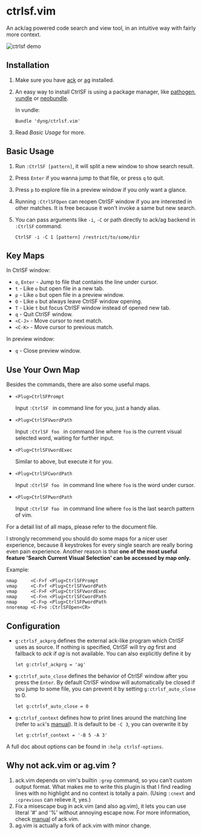 # ctrlsf.vim

An ack/ag powered code search and view tool, in an intuitive way with fairly more context.

![ctrlsf demo](http://i.imgur.com/mlWj3mz.gif)

## Installation

1. Make sure you have [ack][1] or [ag][2] installed.

2. An easy way to install CtrlSF is using a package manager, like [pathogen][3], [vundle][4] or [neobundle][5].

    In vundle:

    ```vim
    Bundle 'dyng/ctrlsf.vim'
    ```

3. Read *Basic Usage* for more.

## Basic Usage

1. Run `:CtrlSF [pattern]`, it will split a new window to show search result.

2. Press `Enter` if you wanna jump to that file, or press `q` to quit.

3. Press `p` to explore file in a preview window if you only want a glance.

4. Running `:CtrlSFOpen` can reopen CtrlSF window if you are interested in other matches. It is free because it won't invoke a same but new search.

5. You can pass arguments like `-i`, `-C` or path directly to ack/ag backend in `:CtrlSF` command.

    ```vim
    CtrlSF -i -C 1 [pattern] /restrict/to/some/dir
    ```

## Key Maps

In CtrlSF window:

- `o`, `Enter` - Jump to file that contains the line under cursor.
- `t` - Like `o` but open file in a new tab.
- `p` - Like `o` but open file in a preview window.
- `O` - Like `o` but always leave CtrlSF window opening.
- `T` - Lkie `t` but focus CtrlSF window instead of opened new tab.
- `q` - Quit CtrlSF window.
- `<C-J>` - Move cursor to next match.
- `<C-K>` - Move cursor to previous match.

In preview window:

- `q` - Close preview window.

## Use Your Own Map

Besides the commands, there are also some useful maps.

- `<Plug>CtrlSFPrompt`

    Input `:CtrlSF ` in command line for you, just a handy alias.

- `<Plug>CtrlSFVwordPath`

    Input `:CtrlSF foo ` in command line where `foo` is the current visual selected word, waiting for further input.

- `<Plug>CtrlSFVwordExec`

    Similar to above, but execute it for you.

- `<Plug>CtrlSFCwordPath`

    Input `:CtrlSF foo ` in command line where `foo` is the word under cursor.

- `<Plug>CtrlSFPwordPath`

    Input `:CtrlSF foo ` in command line where `foo` is the last search pattern of vim.

For a detail list of all maps, please refer to the document file.

I strongly recommend you should do some maps for a nicer user experience, because 8 keystrokes for every single search are really boring even pain experience. Another reason is that **one of the most useful feature 'Search Current Visual Selection' can be accessed by map only.**

Example:

```
nmap     <C-F>f <Plug>CtrlSFPrompt
vmap     <C-F>f <Plug>CtrlSFVwordPath
vmap     <C-F>F <Plug>CtrlSFVwordExec
nmap     <C-F>n <Plug>CtrlSFCwordPath
nmap     <C-F>p <Plug>CtrlSFPwordPath
nnoremap <C-F>o :CtrlSFOpen<CR>
```

## Configuration

- `g:ctrlsf_ackprg` defines the external ack-like program which CtrlSF uses as source. If nothing is specified, CtrlSF will try *ag* first and fallback to *ack* if *ag* is not available. You can also explicitly define it by

    ```vim
    let g:ctrlsf_ackprg = 'ag'
    ```

- `g:ctrlsf_auto_close` defines the behavior of CtrlSF window after you press the `Enter`. By default CtrlSF window will automatically be closed if you jump to some file, you can prevent it by setting `g:ctrlsf_auto_close` to 0.

    ```vim
    let g:ctrlsf_auto_close = 0
    ```

- `g:ctrlsf_context` defines how to print lines around the matching line (refer to `ack`'s [manual][6]). It is default to be `-C 3`, you can overwrite it by

    ```vim
    let g:ctrlsf_context = '-B 5 -A 3'
    ```

A full doc about options can be found in `:help ctrlsf-options`.

## Why not ack.vim or ag.vim ?
1. ack.vim depends on vim's builtin `:grep` command, so you can't custom output format. What makes me to write this plugin is that I find reading lines with no highlight and no context is totally a pain. (Using `:cnext` and `:cprevious` can relieve it, yes.)
2. Fix a misescape bug in ack.vim (and also ag.vim), it lets you can use literal '#' and '%' without annoying escape now. For more information, check [manual][7] of ack.vim.
3. ag.vim is actually a fork of ack.vim with minor change.

[1]: https://github.com/petdance/ack
[2]: https://github.com/ggreer/the_silver_searcher
[3]: https://github.com/tpope/vim-pathogen
[4]: https://github.com/gmarik/vundle
[5]: https://github.com/Shougo/neobundle.vim
[6]: http://search.cpan.org/~petdance/ack-2.12/ack#OPTIONS
[7]: https://github.com/mileszs/ack.vim#gotchas
